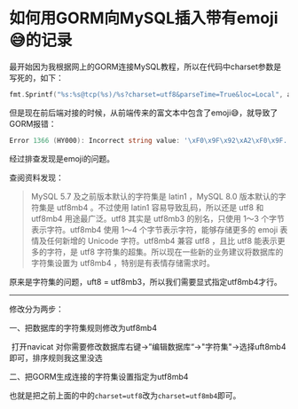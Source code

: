 # 如何用GORM向MySQL插入带有emoji😅的记录

最开始因为我根据网上的GORM连接MySQL教程，所以在代码中charset参数是写死的，如下：

```go
fmt.Sprintf("%s:%s@tcp(%s)/%s?charset=utf8&parseTime=True&loc=Local", a, b, c, d)
```

但是现在前后端对接的时候，从前端传来的富文本中包含了emoji😅，就导致了GORM报错：

```go
Error 1366 (HY000): Incorrect string value: '\xF0\x9F\x92\xA2\xF0\x9F...' ...
```

经过排查发现是emoji的问题。



查阅资料发现：

> MySQL 5.7 及之前版本默认的字符集是 latin1 ，MySQL 8.0 版本默认的字符集是 utf8mb4 。不过使用 latin1 容易导致乱码，所以还是 utf8 和 utf8mb4 用途最广泛。utf8 其实是 utf8mb3 的别名，只使用 1～3 个字节表示字符。utf8mb4 使用 1～4 个字节表示字符，能够存储更多的 emoji 表情及任何新增的 Unicode 字符。utf8mb4 兼容 utf8 ，且比 utf8 能表示更多的字符，是 utf8 字符集的超集。所以现在一些新的业务建议将数据库的字符集设置为 utf8mb4 ，特别是有表情存储需求时。

原来是字符集的问题，uft8 = utf8mb3，所以我们需要显式指定utf8mb4才行。

-----

修改分为两步：

一、把数据库的字符集规则修改为utf8mb4

​	打开navicat 对你需要修改数据库右键->”编辑数据库“->"字符集"->选择uft8mb4即可，排序规则我这里没选

二、把GORM生成连接的字符集设置指定为utf8mb4

​	也就是把之前上面的中的`charset=utf8`改为`charset=utf8mb4`即可。